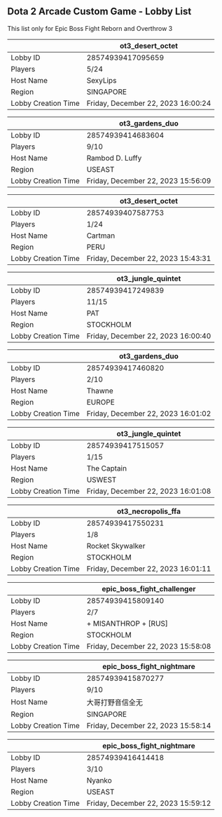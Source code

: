 ## Dota 2 Arcade Custom Game - Lobby List

This list only for Epic Boss Fight Reborn and Overthrow 3

|  | ot3_desert_octet |
| ------ | ------ |
| Lobby ID | 28574939417095659 |
| Players | 5/24 |
| Host Name | SexyLips |
| Region | SINGAPORE |
| Lobby Creation Time | Friday, December 22, 2023 16:00:24 |


|  | ot3_gardens_duo |
| ------ | ------ |
| Lobby ID | 28574939414683604 |
| Players | 9/10 |
| Host Name | Rambod D. Luffy |
| Region | USEAST |
| Lobby Creation Time | Friday, December 22, 2023 15:56:09 |


|  | ot3_desert_octet |
| ------ | ------ |
| Lobby ID | 28574939407587753 |
| Players | 1/24 |
| Host Name | Cartman |
| Region | PERU |
| Lobby Creation Time | Friday, December 22, 2023 15:43:31 |


|  | ot3_jungle_quintet |
| ------ | ------ |
| Lobby ID | 28574939417249839 |
| Players | 11/15 |
| Host Name | PAT |
| Region | STOCKHOLM |
| Lobby Creation Time | Friday, December 22, 2023 16:00:40 |


|  | ot3_gardens_duo |
| ------ | ------ |
| Lobby ID | 28574939417460820 |
| Players | 2/10 |
| Host Name | Thawne |
| Region | EUROPE |
| Lobby Creation Time | Friday, December 22, 2023 16:01:02 |


|  | ot3_jungle_quintet |
| ------ | ------ |
| Lobby ID | 28574939417515057 |
| Players | 1/15 |
| Host Name | The Captain |
| Region | USWEST |
| Lobby Creation Time | Friday, December 22, 2023 16:01:08 |


|  | ot3_necropolis_ffa |
| ------ | ------ |
| Lobby ID | 28574939417550231 |
| Players | 1/8 |
| Host Name | Rocket Skywalker |
| Region | STOCKHOLM |
| Lobby Creation Time | Friday, December 22, 2023 16:01:11 |


|  | epic_boss_fight_challenger |
| ------ | ------ |
| Lobby ID | 28574939415809140 |
| Players | 2/7 |
| Host Name | + MISANTHROP + [RUS] |
| Region | STOCKHOLM |
| Lobby Creation Time | Friday, December 22, 2023 15:58:08 |


|  | epic_boss_fight_nightmare |
| ------ | ------ |
| Lobby ID | 28574939415870277 |
| Players | 9/10 |
| Host Name | 大哥打野音信全无 |
| Region | SINGAPORE |
| Lobby Creation Time | Friday, December 22, 2023 15:58:14 |


|  | epic_boss_fight_nightmare |
| ------ | ------ |
| Lobby ID | 28574939416414418 |
| Players | 3/10 |
| Host Name | Nyanko |
| Region | USEAST |
| Lobby Creation Time | Friday, December 22, 2023 15:59:12 |


